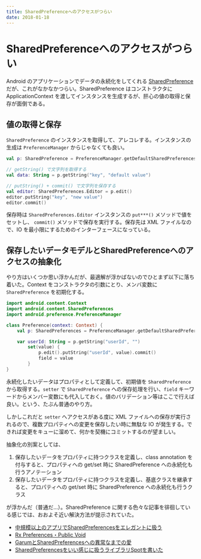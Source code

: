 ```yaml
---
title: SharedPreferenceへのアクセスがつらい
date: 2018-01-18
---
```


# SharedPreferenceへのアクセスがつらい

Android のアプリケーションでデータの永続化をしてくれる [SharedPreference](https://developer.android.com/training/basics/data-storage/shared-preferences.html?hl=ja) だが、これがなかなかつらい。SharedPreference はコンストラクタに ApplicationContext を渡してインスタンスを生成するが、肝心の値の取得と保存が面倒である。

## 値の取得と保存

`SharedPreference` のインスタンスを取得して、アレコレする。インスタンスの生成は `PreferenceManager` からじゃなくても良い。

```kotlin
val p: SharedPreference = PreferenceManager.getDefaultSharedPreferences(context)

// getString() で文字列を取得する
val data: String = p.getString("key", "default value")

// putString() + commit() で文字列を保存する
val editor: SharedPreferences.Editor = p.edit()
editor.putString("key", "new value")
editor.commit()
```

保存時は `SharedPreferences.Editor` インスタンスの `put***()` メソッドで値をセットし、 `commit()` メソッドで保存を実行する。保存先は XML ファイルなので、IO を最小限にするためのインターフェースになっている。

## 保存したいデータモデルとSharedPreferenceへのアクセスの抽象化

やり方はいくつか思い浮かんだが、最適解が浮かばないのでひとまず以下に落ち着いた。Context をコンストラクタの引数にとり、メンバ変数に `SharedPreference` を初期化する。

```kotlin
import android.content.Context
import android.content.SharedPreferences
import android.preference.PreferenceManager

class Preference(context: Context) {
    val p: SharedPreferences = PreferenceManager.getDefaultSharedPreferences(context)

    var userId: String = p.getString("userId", "")
        set(value) {
            p.edit().putString("userId", value).commit()
            field = value
        }
}
```

永続化したいデータはプロパティとして定義して、初期値を `SharedPreference` から取得する。`setter` で `SharedPreference` への保存処理を行い、`field` キーワードからメンバー変数にも代入しておく。値のバリデーション等はここで行えば良い。という、たぶん普通のやり方。

しかしこれだと `setter` へアクセスがある度に XML ファイルへの保存が実行されるので、複数プロパティへの変更を保存したい時に無駄な IO が発生する。できれば変更をキューに溜めて、何かを契機にコミットするのが望ましい。

抽象化の別案としては、

1. 保存したいデータをプロパティに持つクラスを定義し、class annotation を付与すると、プロパティへの get/set 時に SharedPreference への永続化も行うアノテーション
2. 保存したいデータをプロパティに持つクラスを定義し、基底クラスを継承すると、プロパティへの get/set 時に SharedPreference への永続化も行うクラス

が浮かんだ（普通だ…）。SharedPreference に関する色々な記事を徘徊している感じでは、おおよそ近い解決方法が提示されていた。

- [中規模以上のアプリでSharedPreferencesをエレガントに扱う](https://qiita.com/rejasupotaro/items/e112350e5a7db2febc74)
- [Rx Preferences・Public Void](http://f2prateek.com/2015/10/05/rx-preferences/)
- [GarumとSharedPreferencesへの異常なまでの愛](https://qiita.com/operandoOS/items/8af20ac09a9d6acb075e)
- [SharedPreferencesをいい感じに扱うライブラリSpotを書いた](https://qiita.com/kobakei/items/91cc4fb673c846549c84)
